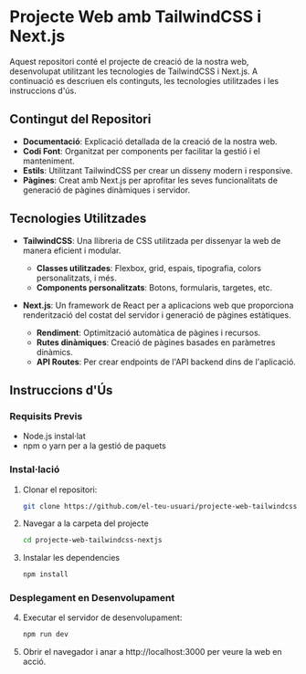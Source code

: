 # Projecte Web amb TailwindCSS i Next.js

Aquest repositori conté el projecte de creació de la nostra web, desenvolupat utilitzant les tecnologies de TailwindCSS i Next.js. A continuació es descriuen els continguts, les tecnologies utilitzades i les instruccions d'ús.

## Contingut del Repositori

- **Documentació**: Explicació detallada de la creació de la nostra web.
- **Codi Font**: Organitzat per components per facilitar la gestió i el manteniment.
- **Estils**: Utilitzant TailwindCSS per crear un disseny modern i responsive.
- **Pàgines**: Creat amb Next.js per aprofitar les seves funcionalitats de generació de pàgines dinàmiques i servidor.

## Tecnologies Utilitzades

- **TailwindCSS**: Una llibreria de CSS utilitzada per dissenyar la web de manera eficient i modular.
  - **Classes utilitzades**: Flexbox, grid, espais, tipografia, colors personalitzats, i més.
  - **Components personalitzats**: Botons, formularis, targetes, etc.

- **Next.js**: Un framework de React per a aplicacions web que proporciona renderització del costat del servidor i generació de pàgines estàtiques.
  - **Rendiment**: Optimització automàtica de pàgines i recursos.
  - **Rutes dinàmiques**: Creació de pàgines basades en paràmetres dinàmics.
  - **API Routes**: Per crear endpoints de l'API backend dins de l'aplicació.

## Instruccions d'Ús

### Requisits Previs

- Node.js instal·lat
- npm o yarn per a la gestió de paquets

### Instal·lació

1. Clonar el repositori:
   ```bash
   git clone https://github.com/el-teu-usuari/projecte-web-tailwindcss-nextjs.git
2. Navegar a la carpeta del projecte
   ```bash
   cd projecte-web-tailwindcss-nextjs
3. Instalar les dependencies
   ```bash
   npm install
   
### Desplegament en Desenvolupament

4. Executar el servidor de desenvolupament:
   ```bash
   npm run dev

5. Obrir el navegador i anar a http://localhost:3000 per veure la web en acció.
 

   

